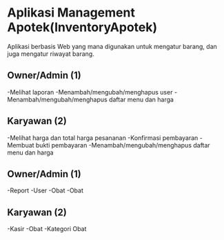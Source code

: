 # Aplikasi Management Apotek(InventoryApotek)
Aplikasi berbasis Web yang mana digunakan untuk mengatur barang, dan juga mengatur riwayat barang.

## Owner/Admin (1)
   -Melihat laporan
   -Menambah/mengubah/menghapus user
   -Menambah/mengubah/menghapus daftar menu dan harga
   
## Karyawan (2)
   -Melihat harga dan total harga pesananan
   -Konfirmasi pembayaran
   -Membuat bukti pembayaran
   -Menambah/mengubah/menghapus daftar menu dan harga


## Owner/Admin (1)
   -Report
   -User 
   -Obat
   -Obat

## Karyawan (2)
   -Kasir
   -Obat
   -Kategori Obat